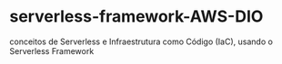 # serverless-framework-AWS-DIO
conceitos de Serverless e Infraestrutura como Código (IaC),  usando o Serverless Framework
